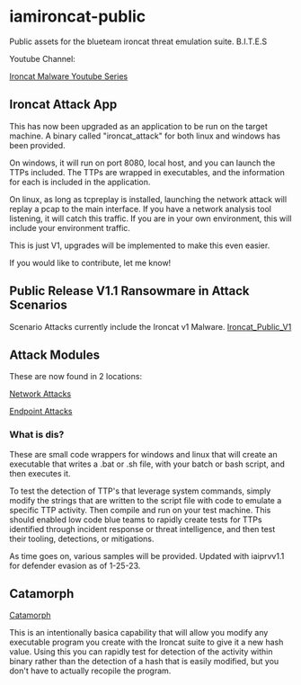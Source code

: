 # iamironcat-public

Public assets for the  blueteam ironcat threat emulation suite.
B.I.T.E.S

Youtube Channel:

[Ironcat Malware Youtube Series](https://youtube.com/playlist?list=PLle9BGvw9HqKWkUfmB9K-jcI_2UGCIVfB)


## Ironcat Attack App

This has now been upgraded as an application to be run on the target machine. A binary called "ironcat_attack" for both linux and windows has been provided. 

On windows, it will run on port 8080, local host, and you can launch the TTPs included. The TTPs are wrapped in executables, and the information for each is included in the application.

On linux, as long as tcpreplay is installed, launching the network attack will replay a pcap to the main interface. If you have a network analysis tool listening, it will catch this traffic. If you are in your own environment, this will include your environment traffic.

This is just V1, upgrades will be implemented to make this even easier.

If you would like to contribute, let me know!

## Public Release V1.1 Ransowmare in Attack Scenarios

Scenario Attacks currently include the Ironcat v1 Malware.
[Ironcat_Public_V1](./scenario_attacks/)


## Attack Modules

These are now found in 2 locations:

[Network Attacks](./network_attacks/)

[Endpoint Attacks](./endpoint_attacks/)

### What is dis?
These are small code wrappers for windows and linux that will create an executable that writes a .bat or .sh file, with your batch or bash script, and then executes it.

To test the detection of TTP's that leverage system commands, simply modify the strings that are written to the script file with code to emulate a specific TTP activity.  Then compile and run on your test machine.  This should enabled low code blue teams to rapidly create tests for TTPs identified through incident response or threat intelligence, and then test their tooling, detections, or mitigations.

As time goes on, various samples will be provided. Updated with iaiprvv1.1 for defender evasion as of 1-25-23.

## Catamorph

[Catamorph](./catamorph/)

This is an intentionally basica capability that will allow you modify any executable program you create with the Ironcat suite to give it a new hash value. Using this you can rapidly test for detection of the activity within binary rather than the detection of a hash that is easily modified, but you don't have to actually recopile the program.
